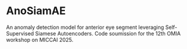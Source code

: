 # AnoSiamAE
An anomaly detection model for anterior eye segment leveraging Self-Supervised Siamese Autoencoders. Code soumission for the 12th OMIA workshop on MICCAI 2025.
